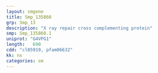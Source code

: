 ```yaml
---
layout: smgene
title: Smp_135860
grp: Smp_13
description: "X ray repair cross complementing protein"
smp: Smp_135860.1
uniprot: "G4VPG1"
length:   690
cdd: "cl05919, pfam06632"
kk: ns
categories: sm
---
```

